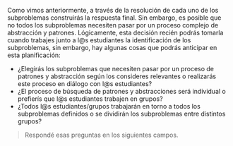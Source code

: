 Como vimos anteriormente, a través de la resolución de cada uno de los subproblemas construirás la respuesta final. Sin embargo, es posible que no todos los subproblemas necesiten pasar por un proceso complejo de abstracción y patrones. Lógicamente, esta decisión recién podrás tomarla cuando trabajes junto a l@s estudiantes la identificación de los subproblemas, sin embargo, hay algunas cosas que podrás anticipar en esta planificación:

* ¿Elegirás los subproblemas que necesiten pasar por un proceso de patrones y abstracción según los consideres relevantes o realizarás este proceso en diálogo con l@s estudiantes?
* ¿El proceso de búsqueda de patrones y abstracciones será individual o prefierís que l@s estudiantes trabajen en grupos?
* ¿Todos l@s estudiantes/grupos trabajarán en torno a todos los subproblemas definidos o se dividirán los subproblemas entre distintos grupos? 

> Respondé esas preguntas en los siguientes campos.
